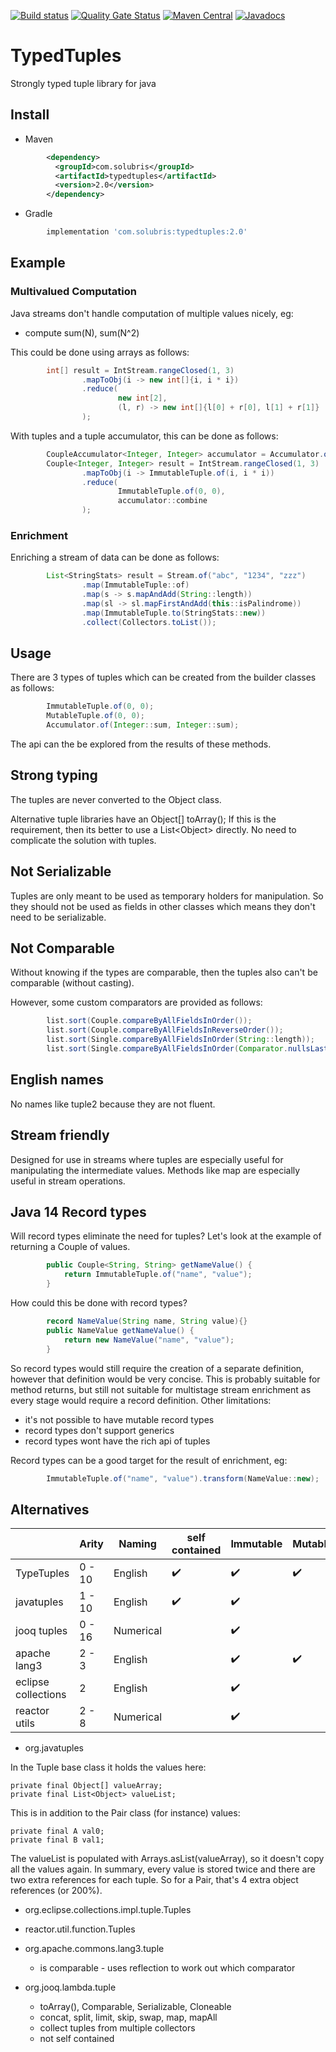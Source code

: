 [![Build status](https://travis-ci.org/solubris/typedtuples.svg?branch=master)](https://travis-ci.org/solubris/typedtuples)
[![Quality Gate Status](https://sonarcloud.io/api/project_badges/measure?project=solubris_typedtuples&metric=alert_status)](https://sonarcloud.io/dashboard?id=solubris_typedtuples)
[![Maven Central](https://maven-badges.herokuapp.com/maven-central/com.solubris/typedtuples/badge.svg)](https://maven-badges.herokuapp.com/maven-central/com.solubris/typedtuples)
[![Javadocs](http://www.javadoc.io/badge/com.solubris/typedtuples.svg)](http://www.javadoc.io/doc/com.solubris/typedtuples)

# TypedTuples

Strongly typed tuple library for java

## Install

- Maven
```xml
        <dependency>
          <groupId>com.solubris</groupId>
          <artifactId>typedtuples</artifactId>
          <version>2.0</version>
        </dependency>
```
- Gradle
```groovy
        implementation 'com.solubris:typedtuples:2.0'
```

## Example

### Multivalued Computation

Java streams don't handle computation of multiple values nicely, eg:
- compute sum(N), sum(N^2)

This could be done using arrays as follows:

```java
        int[] result = IntStream.rangeClosed(1, 3)
                .mapToObj(i -> new int[]{i, i * i})
                .reduce(
                        new int[2],
                        (l, r) -> new int[]{l[0] + r[0], l[1] + r[1]}
                );
```

With tuples and a tuple accumulator, this can be done as follows:
    
```java
        CoupleAccumulator<Integer, Integer> accumulator = Accumulator.of(Integer::sum, Integer::sum);
        Couple<Integer, Integer> result = IntStream.rangeClosed(1, 3)
                .mapToObj(i -> ImmutableTuple.of(i, i * i))
                .reduce(
                        ImmutableTuple.of(0, 0),
                        accumulator::combine
                );
```

### Enrichment

Enriching a stream of data can be done as follows:

```java
        List<StringStats> result = Stream.of("abc", "1234", "zzz")
                .map(ImmutableTuple::of)
                .map(s -> s.mapAndAdd(String::length))
                .map(sl -> sl.mapFirstAndAdd(this::isPalindrome))
                .map(ImmutableTuple.to(StringStats::new))
                .collect(Collectors.toList());
```

## Usage

There are 3 types of tuples which can be created from the builder classes as follows:

```java
        ImmutableTuple.of(0, 0);
        MutableTuple.of(0, 0);
        Accumulator.of(Integer::sum, Integer::sum);
```

The api can the be explored from the results of these methods.

## Strong typing

The tuples are never converted to the Object class.

Alternative tuple libraries have an Object[] toArray();
If this is the requirement, then its better to use a List\<Object> directly.
No need to complicate the solution with tuples.

## Not Serializable

Tuples are only meant to be used as temporary holders for manipulation.
So they should not be used as fields in other classes which means they don't need to be serializable.

## Not Comparable

Without knowing if the types are comparable, then the tuples also can't be comparable (without casting).

However, some custom comparators are provided as follows:

```java
        list.sort(Couple.compareByAllFieldsInOrder());
        list.sort(Couple.compareByAllFieldsInReverseOrder());
        list.sort(Single.compareByAllFieldsInOrder(String::length));
        list.sort(Single.compareByAllFieldsInOrder(Comparator.nullsLast(Integer::compareTo));
```

## English names

No names like tuple2 because they are not fluent.

## Stream friendly

Designed for use in streams where tuples are especially useful for manipulating the intermediate values.
Methods like map are especially useful in stream operations.

## Java 14 Record types

Will record types eliminate the need for tuples?
Let's look at the example of returning a Couple of values.

```java
        public Couple<String, String> getNameValue() {
            return ImmutableTuple.of("name", "value");
        }
```
        
How could this be done with record types?

```java
        record NameValue(String name, String value){}
        public NameValue getNameValue() {
            return new NameValue("name", "value");
        }
```
        
So record types would still require the creation of a separate definition, however that definition would be very concise.
This is probably suitable for method returns,
but still not suitable for multistage stream enrichment as every stage would require a record definition.
Other limitations:

- it's not possible to have mutable record types
- record types don't support generics
- record types wont have the rich api of tuples

Record types can be a good target for the result of enrichment, eg:

```java
        ImmutableTuple.of("name", "value").transform(NameValue::new);
```

## Alternatives

|                     | Arity  | Naming    | self contained     | Immutable          | Mutable            | Strongly Typed     | Accumulators       | Comparators        | Collectors         | Overloaded Builders | Primitives         | Nullable Values    |
|---------------------|--------|-----------|--------------------|--------------------|--------------------|--------------------|--------------------|--------------------|--------------------|---------------------|--------------------|--------------------|
| TypeTuples          | 0 - 10 | English   | :heavy_check_mark: | :heavy_check_mark: | :heavy_check_mark: | :heavy_check_mark: | :heavy_check_mark: | :heavy_check_mark: |                    | :heavy_check_mark:  |                    | :heavy_check_mark: |
| javatuples          | 1 - 10 | English   | :heavy_check_mark: | :heavy_check_mark: |                    |                    |                    |                    |                    |                     |                    | :heavy_check_mark: |
| jooq tuples         | 0 - 16 | Numerical |                    | :heavy_check_mark: |                    |                    |                    |                    | :heavy_check_mark: |                     |                    | :heavy_check_mark: |
| apache lang3        | 2 - 3  | English   |                    | :heavy_check_mark: | :heavy_check_mark: |                    |                    |                    |                    |                     |                    | :heavy_check_mark: |
| eclipse collections | 2      | English   |                    | :heavy_check_mark: |                    |                    |                    |                    |                    |                     | :heavy_check_mark: | :heavy_check_mark: |
| reactor utils       | 2 - 8  | Numerical |                    | :heavy_check_mark: |                    |                    |                    |                    |                    | :heavy_check_mark:  |                    |                    |

- org.javatuples

In the Tuple base class it holds the values here:

    private final Object[] valueArray;
    private final List<Object> valueList;

This is in addition to the Pair class (for instance) values:

    private final A val0;
    private final B val1;

The valueList is populated with Arrays.asList(valueArray), so it doesn't copy all the values again.
In summary, every value is stored twice and there are two extra references for each tuple.
So for a Pair, that's 4 extra object references (or 200%).
    
- org.eclipse.collections.impl.tuple.Tuples

- reactor.util.function.Tuples

- org.apache.commons.lang3.tuple

   - is comparable - uses reflection to work out which comparator

- org.jooq.lambda.tuple

   - toArray(), Comparable, Serializable, Cloneable
   - concat, split, limit, skip, swap, map, mapAll
   - collect tuples from multiple collectors
   - not self contained

